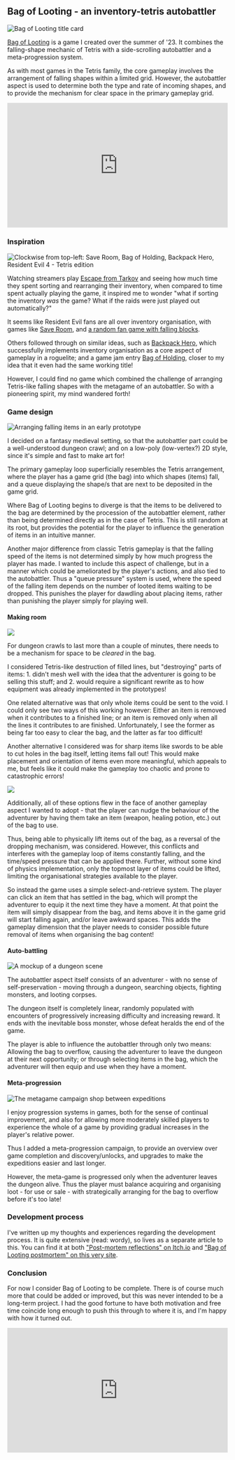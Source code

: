 ## Bag of Looting - an inventory-tetris autobattler

![Bag of Looting title card](/img/bag-of-looting/title-card.png)

[Bag of Looting](https://romlok.itch.io/bagoflooting) is a game I created over the summer of '23.  It combines the falling-shape mechanic of Tetris with a side-scrolling autobattler and a meta-progression system.

As with most games in the Tetris family, the core gameplay involves the arrangement of falling shapes within a limited grid.  However, the autobattler aspect is used to determine both the type and rate of incoming shapes, and to provide the mechanism for clear space in the primary gameplay grid.

<div style="position: relative; padding-top: 56.25%;"><iframe title="Bag of Looting gameplay" width="100%" height="100%" src="https://spectra.video/videos/embed/f848d666-7ce2-4450-885c-dd0265efd050?warningTitle=0&amp;p2p=0" frameborder="0" allowfullscreen="" sandbox="allow-same-origin allow-scripts allow-popups" style="position: absolute; inset: 0px;"></iframe></div>


### Inspiration

![Clockwise from top-left: Save Room, Bag of Holding, Backpack Hero, Resident Evil 4 - Tetris edition](/img/bag-of-looting/inspiration.png)

Watching streamers play [Escape from Tarkov](https://www.escapefromtarkov.com/) and seeing how much time they spent sorting and rearranging their inventory, when compared to time spent actually playing the game, it inspired me to wonder "what if sorting the inventory _was_ the game?  What if the raids were just played out automatically?"

It seems like Resident Evil fans are all over inventory organisation, with games like [Save Room](https://store.steampowered.com/app/1955330/Save_Room__Organization_Puzzle/), and [a random fan game with falling blocks](https://residentevilmodding.boards.net/thread/16458/resident-evil-tetris-edition-v2).

Others followed through on similar ideas, such as [Backpack Hero](https://thejaspel.itch.io/backpack-hero), which successfully implements inventory organisation as a core aspect of gameplay in a roguelite; and a game jam entry [Bag of Holding](https://thoof.itch.io/bag-of-holding), closer to my idea that it even had the same working title!

However, I could find no game which combined the challenge of arranging Tetris-like falling shapes with the metagame of an autobattler.  So with a pioneering spirit, my mind wandered forth!


### Game design

![Arranging falling items in an early prototype](/img/bag-of-looting/inventory.gif)

I decided on a fantasy medieval setting, so that the autobattler part could be a well-understood dungeon crawl;  and on a low-poly (low-vertex?) 2D style, since it's simple and fast to make art for!

The primary gameplay loop superficially resembles the Tetris arrangement, where the player has a game grid (the bag) into which shapes (items) fall, and a queue displaying the shape/s that are next to be deposited in the game grid.

Where Bag of Looting begins to diverge is that the items to be delivered to the bag are determined by the procession of the autobattler element, rather than being determined directly as in the case of Tetris.  This is still random at its root, but provides the potential for the player to influence the generation of items in an intuitive manner.

Another major difference from classic Tetris gameplay is that the falling speed of the items is not determined simply by how much progress the player has made.  I wanted to include this aspect of challenge, but in a manner which could be ameliorated by the player's actions, and also tied to the autobattler.  Thus a "queue pressure" system is used, where the speed of the falling item depends on the number of looted items waiting to be dropped.  This punishes the player for dawdling about placing items, rather than punishing the player simply for playing well.


#### Making room

![](/img/bag-of-looting/potion.png)

For dungeon crawls to last more than a couple of minutes, there needs to be a mechanism for space to be _cleared_ in the bag.

I considered Tetris-like destruction of filled lines, but "destroying" parts of items:  1. didn't mesh well with the idea that the adventurer is going to be selling this stuff; and 2. would require a significant rewrite as to how equipment was already implemented in the prototypes!

One related alternative was that only whole items could be sent to the void.  I could only see two ways of this working however:  Either an item is removed when it contributes to a finished line; or an item is removed only when all the lines it contributes to are finished.  Unfortunately, I see the former as being far too easy to clear the bag, and the latter as far too difficult!

Another alternative I considered was for sharp items like swords to be able to cut holes in the bag itself, letting items fall out!  This would make placement and orientation of items even more meaningful, which appeals to me, but feels like it could make the gameplay too chaotic and prone to catastrophic errors!

![](/img/bag-of-looting/big_axe.png)

Additionally, all of these options flew in the face of another gameplay aspect I wanted to adopt - that the player can nudge the behaviour of the adventurer by having them take an item (weapon, healing potion, etc.) out of the bag to use.

Thus, being able to physically lift items out of the bag, as a reversal of the dropping mechanism, was considered.  However, this conflicts and interferes with the gameplay loop of items constantly falling, and the time/speed pressure that can be applied there.  Further, without some kind of physics implementation, only the topmost layer of items could be lifted, limiting the organisational strategies available to the player.

So instead the game uses a simple select-and-retrieve system.  The player can click an item that has settled in the bag, which will prompt the adventurer to equip it the next time they have a moment.  At that point the item will simply disappear from the bag, and items above it in the game grid will start falling again, and/or leave awkward spaces.  This adds the gameplay dimension that the player needs to consider possible future removal of items when organising the bag content!


#### Auto-battling

![A mockup of a dungeon scene](/img/bag-of-looting/dungeon.png)

The autobattler aspect itself consists of an adventurer - with no sense of self-preservation - moving through a dungeon, searching objects, fighting monsters, and looting corpses.

The dungeon itself is completely linear, randomly populated with encounters of progressively increasing difficulty and increasing reward.  It ends with the inevitable boss monster, whose defeat heralds the end of the game.

The player is able to influence the autobattler through only two means: Allowing the bag to overflow, causing the adventurer to leave the dungeon at their next opportunity; or through selecting items in the bag, which the adventurer will then equip and use when they have a moment.


#### Meta-progression

![The metagame campaign shop between expeditions](/img/bag-of-looting/campaign-screen.png)

I enjoy progression systems in games, both for the sense of continual improvement, and also for allowing more moderately skilled players to experience the whole of a game by providing gradual increases in the player's relative power.

Thus I added a meta-progression campaign, to provide an overview over game completion and discovery/unlocks, and upgrades to make the expeditions easier and last longer.

However, the meta-game is progressed only when the adventurer leaves the dungeon alive.  Thus the player must balance acquiring and organising loot - for use or sale - with strategically arranging for the bag to overflow before it's too late!


### Development process

I've written up my thoughts and experiences regarding the development process.  It is quite extensive (read: wordy), so lives as a separate article to this.  You can find it at both ["Post-mortem reflections" on Itch.io](https://romlok.itch.io/bagoflooting/devlog/611491/post-mortem-reflections) and ["Bag of Looting postmortem" on this very site](/doings/bag-of-looting-postmortem/).


### Conclusion

For now I consider Bag of Looting to be complete.  There is of course much more that could be added or improved, but this was never intended to be a long-term project.  I had the good fortune to have both motivation and free time coincide long enough to push this through to where it is, and I'm happy with how it turned out.

<div style="position: relative; padding-top: 56.25%;"><iframe title="Bag of Looting release trailer" width="100%" height="100%" src="https://spectra.video/videos/embed/eaff5d05-7714-4bd1-b058-defe89cdf62e?warningTitle=0&amp;p2p=0" frameborder="0" allowfullscreen="" sandbox="allow-same-origin allow-scripts allow-popups" style="position: absolute; inset: 0px;"></iframe></div>
